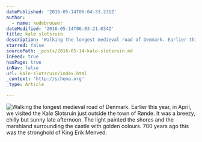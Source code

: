 ```yaml
---
datePublished: '2016-05-14T06:04:33.231Z'
author:
  - name: kwdebrouwer
dateModified: '2016-05-14T06:03:21.034Z'
title: kalø slotsruin
description: 'Walking the longest medieval road of Denmark. Earlier this year, in April, we visited the Kalø Slotsruin just outside the town of Rønde. It was a breezy, chilly but sunny late afternoon. The light painted the shores and the marshland surrounding the castle with golden colours. 700 years ago this was the stronghold of King Erik Menved.'
starred: false
sourcePath: _posts/2016-05-14-kalo-slotsruin.md
inFeed: true
hasPage: true
inNav: false
url: kalo-slotsruin/index.html
_context: 'http://schema.org'
_type: Article

---
```

![Walking the longest medieval road of Denmark. Earlier this year, in April, we visited the Kalø Slotsruin just outside the town of Rønde. It was a breezy, chilly but sunny late afternoon. The light painted the shores and the marshland surrounding the castle with golden colours. 700 years ago this was the stronghold of King Erik Menved.](https://the-grid-user-content.s3-us-west-2.amazonaws.com/68f60c36-db3f-4024-ae32-8cbc5236bf66.jpg)
